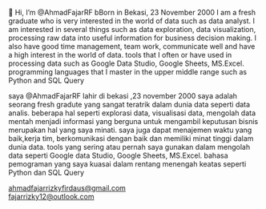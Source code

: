 👋 Hi, I’m @AhmadFajarRF
bBorn in Bekasi, 23 November 2000
I am a fresh graduate who is very interested in the world of data such as data analyst.
I am interested in several things such as data exploration, data visualization, processing raw data into useful information for business decision making. I also have good time management, team work, communicate well and have a high interest in the world of data.
tools that I often or have used in processing data such as Google Data Studio, Google Sheets, MS.Excel.
programming languages that I master in the upper middle range such as Python and SQL Query

saya @AhmadFajarRF
lahir di bekasi ,23 november 2000
saya adalah seorang fresh gradute yang sangat teratrik dalam dunia data seperti data analis.
beberapa hal seperti explorasi data, visualisasi data, mengolah data mentah menjadi informasi yang berguna untuk mengambil keputusan bisnis merupakan hal yang saya minati. saya juga dapat menajemen waktu yang baik,kerja tim, berkomunikasi dengan baik dan memiliki minat tinggi dalam dunia data.
tools yang sering atau pernah saya gunakan dalam mengolah data seperti Google data Studio, Google Sheets, MS.Excel.
bahasa pemograman yang saya kuasai dalam rentang menengah keatas seperti Python dan SQL Query



ahmadfajarrizkyfirdaus@gmail.com<br/>
fajarrizky12@outlook.com
<!---
AhmadFajarRF/AhmadFajarRF is a ✨ special ✨ repository because its `README.md` (this file) appears on your GitHub profile.
You can click the Preview link to take a look at your changes.
--->
